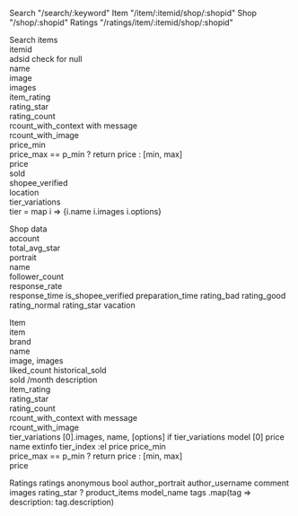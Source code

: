 Search "/search/:keyword"
Item "/item/:itemid/shop/:shopid"
Shop "/shop/:shopid"
Ratings "/ratings/item/:itemid/shop/:shopid"

Search 
  items  
    itemid    
    adsid check for null  
    name  
    image  
    images  
    item_rating  
      rating_star  
      rating_count  
      rcount_with_context with message  
      rcount_with_image  
    price_min   
    price_max == p_min ? return price : [min, max]  
    price  
    sold  
    shopee_verified  
    location  
    tier_variations  
      tier = map i => {i.name i.images i.options}  

  
Shop
  data  
    account  
      total_avg_star  
      portrait  
    name  
    follower_count  
    response_rate  
    response_time
    is_shopee_verified
    preparation_time
    rating_bad
    rating_good
    rating_normal
    rating_star
    vacation
  
Item   
  item  
    brand  
    name  
    image, images  
    liked_count
    historical_sold  
    sold /month
    description  
    item_rating  
      rating_star  
      rating_count  
      rcount_with_context with message  
      rcount_with_image  
    tier_variations
      [0].images, name, [options]
    if tier_variations
      model 
        [0] price name 
        extinfo
          tier_index
    :el price
    price_min   
    price_max == p_min ? return price : [min, max]  
    price    
    
Ratings
  ratings
    anonymous bool
    author_portrait
    author_username
    comment
    images
    rating_star
  ? product_items
      model_name
    tags
      .map(tag => description: tag.description)